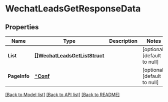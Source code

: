 # WechatLeadsGetResponseData

## Properties
Name | Type | Description | Notes
------------ | ------------- | ------------- | -------------
**List** | [**[]WechatLeadsGetListStruct**](WechatLeadsGetListStruct.md) |  | [optional] [default to null]
**PageInfo** | [***Conf**](conf.md) |  | [optional] [default to null]

[[Back to Model list]](../README.md#documentation-for-models) [[Back to API list]](../README.md#documentation-for-api-endpoints) [[Back to README]](../README.md)


